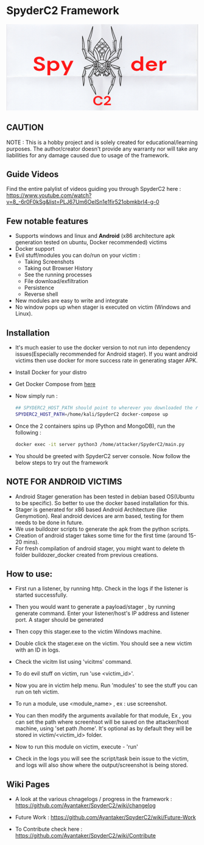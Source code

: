 # SpyderC2 Framework

![Logo](https://github.com/Ayantaker/SpyderC2/blob/master/SpyderC2_Logo.png)

## CAUTION

NOTE : This is a hobby project and is solely created for educational/learning purposes. The author/creator doesn't provide any warranty nor will take any liabilities for any damage caused due to usage of the framework.

## Guide Videos

Find the entire palylist of videos guiding you through SpyderC2 here : https://www.youtube.com/watch?v=8_-6r0F0kSg&list=PLJ67Um6OelSn1e1fir521obmkbrI4-g-0

## Few notable features

- Supports windows and linux and **Android** (x86 architecture apk generation tested on ubuntu, Docker recommended) victims
- Docker support
- Evil stuff/modules you can do/run on your victim :
	- Taking Screenshots
	- Taking out Browser History
	- See the running processes
	- File download/exfiltration
	- Persistence
	- Reverse shell
- New modules are easy to write and integrate
- No window pops up when stager is executed on victim (Windows and Linux).


## Installation

- It's much easier to use the docker version to not run into dependency issues(Especially recommended for Android stager). If you want android victims then use docker for more success rate in generating stager APK.
- Install Docker for your distro
- Get Docker Compose from [here](https://docs.docker.com/compose/install/)
- Now simply run :

	```bash
	## SPYDERC2_HOST_PATH should point to wherever you downloaded the repo
	SPYDERC2_HOST_PATH=/home/kali/SpyderC2 docker-compose up
	```
- Once the 2 containers spins up (Python and MongoDB), run the following :

	```bash
	docker exec -it server python3 /home/attacker/SpyderC2/main.py
	````

- You should be greeted with SpyderC2 server console. Now follow the below steps to try out the framework

## NOTE FOR ANDROID VICTIMS
- Android Stager generation has been tested in debian based OS(Ubuntu to be specific). So better to use the docker based installation for this.
- Stager is generated for x86 based Android Architecture (like Genymotion). Real android devices are arm based, testing for them needs to be done in future.
- We use buildozer scripts to generate the apk from the python scripts.
- Creation of android stager takes some time for the first time (around 15-20 mins).
- For fresh compilation of android stager, you might want to delete th folder buildozer_docker created from previous creations.

## How to use:

- First run a listener, by running http. Check in the logs if the listener is started successfully.

- Then you would want to generate a payload/stager , by running generate command. Enter your listener/host's IP address and listener port. A stager should be generated

- Then copy this stager.exe to the victim Windows machine.

- Double click the stager.exe on the victim. You should see a new victim with an ID in logs.

- Check the vicitm list using 'vicitms' command.

- To do evil stuff on victim, run 'use <victim_id>'.

- Now you are in victim help menu. Run 'modules' to see the stuff you can run on teh victim.

- To run a module, use <module_name> , ex : use screenshot.

- You can then modify the arguments available for that module, Ex , you can set the path where screenhsot will be saved on the attacker/host machine, using 'set path /home'. It's optional as by default they will be stored in victim/<victim_id> folder.

- Now to run this module on victim, execute - 'run'

- Check in the logs you will see the script/task bein issue to the victim, and logs will also show where the output/screenshot is being stored.



## Wiki Pages

- A look at the various chnagelogs / progress in the framework : https://github.com/Ayantaker/SpyderC2/wiki/changelog

- Future Work : https://github.com/Ayantaker/SpyderC2/wiki/Future-Work
- To Contribute check here : https://github.com/Ayantaker/SpyderC2/wiki/Contribute
